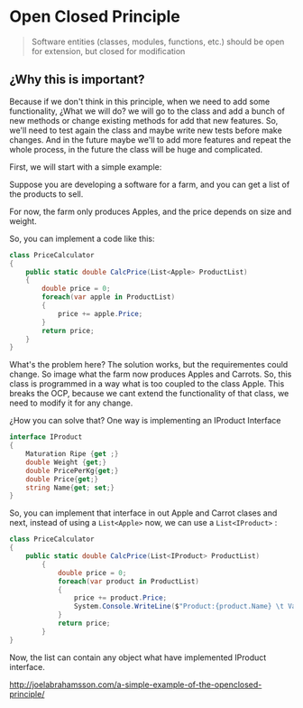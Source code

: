 # Open Closed Principle

> Software entities (classes, modules, functions, etc.) should be open for extension, but closed for modification

## ¿Why this is important? 

Because if we don't think in this principle, when we need to add some functionality, ¿What we will do? we will go to the class and add a bunch of new methods or change existing methods for add that new features. So, we'll need to test again the class and maybe write new tests before make changes. And in the future maybe we'll to add more features and repeat the whole process, in the future the class will be huge and complicated.

First, we will start with a simple example: 

Suppose you are developing a software for a farm, and you can get a list of the products to sell. 

For now, the farm only produces Apples, and the price depends on size and weight. 

So, you can implement a code like this: 

```C#
class PriceCalculator 
{
    public static double CalcPrice(List<Apple> ProductList)
    {
        double price = 0;
        foreach(var apple in ProductList)
        {
            price += apple.Price;
        }
        return price;
    }
}
```
What's the problem here? The solution works, but the requirementes could change. So image what the farm now produces Apples and Carrots. So, this class is programmed in a way what is too coupled to the class Apple. This breaks the OCP, because we cant extend the functionality of that class, we need to modify it for any change. 

¿How you can solve that? One way is implementing an IProduct Interface

```C#
interface IProduct
{
    Maturation Ripe {get ;}
    double Weight {get;}
    double PricePerKg{get;}
    double Price{get;}
    string Name{get; set;}
}
```
So, you can implement that interface in out Apple and Carrot clases and next, instead of using a `List<Apple>` now, we can use a `List<IProduct>` :

```C#
class PriceCalculator 
{
    public static double CalcPrice(List<IProduct> ProductList)
        {
            double price = 0;
            foreach(var product in ProductList)
            {
                price += product.Price;
                System.Console.WriteLine($"Product:{product.Name} \t Value:{product.Price} \t Subtotal:{price}");
            }
            return price;
        }
}
```
Now, the list can contain any object what have implemented IProduct interface. 


http://joelabrahamsson.com/a-simple-example-of-the-openclosed-principle/